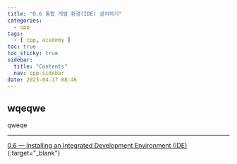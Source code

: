```yaml
---
title: "0.6 통합 개발 환경(IDE) 설치하기"
categories:
  - cpp
tags:
  - [ cpp, academy ]
toc: true
toc_sticky: true
sidebar:
  title: "Contents"
  nav: cpp-sidebar
date: 2023-04-17 08:46
---
```


## wqeqwe

qweqe

---

[0.6 — Installing an Integrated Development Environment (IDE)](https://www.learncpp.com/cpp-tutorial/installing-an-integrated-development-environment-ide/){:target="_blank"}

<!--

<div class="notice--info" markdown="1">
<span class="notice-title">
**TITLE**
</span>

BODY
</div>

-->
